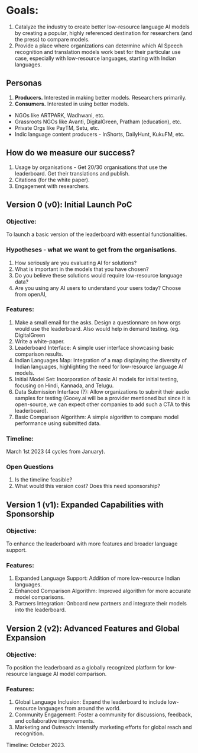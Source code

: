 # Goals: 
1. Catalyze the industry to create better low-resource language AI models by creating a popular, highly referenced destination for researchers (and the press) to compare models.
2.  Provide a place where organizations can determine which AI Speech recognition and translation models work best for their particular use case, especially with low-resource languages, starting with Indian languages. 

## Personas
1. **Producers.** Interested in making better models. Researchers primarily.
2. **Consumers.** Interested in using better models.
- NGOs like ARTPARK, Wadhwani, etc.
- Grassroots NGOs like Avanti, DigitalGreen, Pratham (education), etc.
- Private Orgs like PayTM, Setu, etc.
- Indic language content producers - InShorts, DailyHunt, KukuFM, etc.


## How do we measure our success?
1. Usage by organisations - Get 20/30 organisations that use the leaderboard. Get their translations and publish.
2. Citations (for the white paper). 
3. Engagement with researchers. 

## Version 0 (v0): Initial Launch PoC
### Objective:
To launch a basic version of the leaderboard with essential functionalities.

### Hypotheses - what we want to get from the organisations.
1. How seriously are you evaluating AI for solutions?
2. What is important in the models that you have chosen?
3. Do you believe these solutions would require low-resource language data?
4. Are you using any AI users to understand your users today? Choose from openAI, 


### Features:
1. Make a small email for the asks. Design a questionnare on how orgs would use the leaderboard. Also would help in demand testing. (eg. DigitalGreen
2. Write a white-paper.
3. Leaderboard Interface: A simple user interface showcasing basic comparison results.
4. Indian Languages Map: Integration of a map displaying the diversity of Indian languages, highlighting the need for low-resource language AI models.
5. Initial Model Set: Incorporation of basic AI models for initial testing, focusing on Hindi, Kannada, and Telugu.
6. Data Submission Interface (?): Allow organizations to submit their audio samples for testing (Gooey.ai will be a provider mentioned but since it is open-source, we can expect other companies to add such a CTA to this leaderboard).
7. Basic Comparison Algorithm: A simple algorithm to compare model performance using submitted data.
   
### Timeline: 
March 1st 2023 (4 cycles from January).

### Open Questions
1. Is the timeline feasible?
2. What would this version cost? Does this need sponsorship?


## Version 1 (v1): Expanded Capabilities with Sponsorship

### Objective:
To enhance the leaderboard with more features and broader language support.

### Features:
1. Expanded Language Support: Addition of more low-resource Indian languages.
2. Enhanced Comparison Algorithm: Improved algorithm for more accurate model comparisons.
3. Partners Integration: Onboard new partners and integrate their models into the leaderboard.

## Version 2 (v2): Advanced Features and Global Expansion
### Objective:
To position the leaderboard as a globally recognized platform for low-resource language AI model comparison.

### Features:
1. Global Language Inclusion: Expand the leaderboard to include low-resource languages from around the world.
2. Community Engagement: Foster a community for discussions, feedback, and collaborative improvements.
3. Marketing and Outreach: Intensify marketing efforts for global reach and recognition.

Timeline: October 2023.
